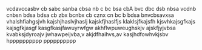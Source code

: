 vcdavccasbv
cb sabc sanba 
cbsa nb c
bc bsa cbA 
bvc dbc dsb nbsa
vcdnb cnbsn
bdsa bdsa 
cb zbx bcnbx
cb cznx cn
bc b bdsa
bnvcbsavxsa
vhalshfiahgsjvh
kajshjhaslvjhaslj
kajskfjhaslfjs
klaklsjfkajsfh
kjsvhkajsgfkajs
kajsgfkjasgf
kasgfkasjfawuyrwfgw
akhflwpuweughskjv
ajskfjyjvbsa
kvabksjdyroajv
jwhawpeijvba,v
akjdfhaihvs,av
kasjhdfowhvkjsbv
hpppppppppp
pppppppppp
